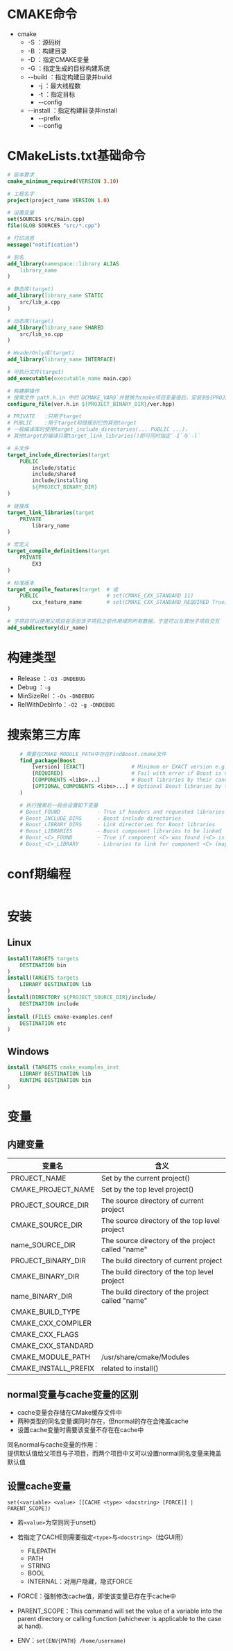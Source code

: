 # CMAKE命令
<!-- entry begin: cmake -->
* cmake
    * -S        ：源码树
    * -B        ：构建目录
    * -D        ：指定CMAKE变量
    * -G        ：指定生成的目标构建系统
    * --build   ：指定构建目录并build
        * -j    ：最大线程数
        * -t    ：指定目标
        * --config
    * --install ：指定构建目录并install
        * --prefix
        * --config
<!-- entry end -->

# CMakeLists.txt基础命令
```cmake
# 版本要求
cmake_minimum_required(VERSION 3.10)

# 工程名字
project(project_name VERSION 1.0)

# 设置变量
set(SOURCES src/main.cpp)
file(GLOB SOURCES "src/*.cpp")

# 打印消息
message("notification")

# 别名
add_library(namespace::library ALIAS
    library_name
)

# 静态库(target)
add_library(library_name STATIC
    src/lib_a.cpp
)

# 动态库(target)
add_library(library_name SHARED
    src/lib_so.cpp
)

# HeaderOnly库(target)
add_library(library_name INTERFACE)

# 可执行文件(target)
add_executable(executable_name main.cpp)

# 构建期操作
# 搜索文件 path.h.in 中的`@CMAKE_VAR@`并替换为cmake项目变量值后，安装到${PROJECT_BINARY_DIR}/ver.hpp
configure_file(ver.h.in ${PROJECT_BINARY_DIR}/ver.hpp)

# PRIVATE   :只用于target
# PUBLIC    :用于target和链接到它的其他target
# 一般编译库时使用target_include_directories(... PUBLIC ...)，
# 其他target的编译只需target_link_libraries()即可同时指定`-I`与`-l`

# 头文件
target_include_directories(target
    PUBLIC
        include/static
        include/shared
        include/installing
        ${PROJECT_BINARY_DIR}
)

# 链接库
target_link_libraries(target
    PRIVATE
        library_name
)

# 宏定义
target_compile_definitions(target
    PRIVATE
        EX3
)

# 标准版本
target_compile_features(target  # 或
    PUBLIC                      # set(CMAKE_CXX_STANDARD 11)
        cxx_feature_name        # set(CMAKE_CXX_STANDARD_REQUIRED True)
)

# 子项目可以使用父项目在添加该子项目之前作用域的所有数据，于是可以与其他子项目交互
add_subdirectory(dir_name)
```

# 构建类型
* Release       ：`-O3 -DNDEBUG`
* Debug         ：`-g`
* MinSizeRel    ：`-Os -DNDEBUG`
* RelWithDebInfo：`-O2 -g -DNDEBUG`

# 搜索第三方库
```cmake
    # 需要在CMAKE_MODULE_PATH中存在FindBoost.cmake文件
    find_package(Boost
        [version] [EXACT]               # Minimum or EXACT version e.g. 1.67.0
        [REQUIRED]                      # Fail with error if Boost is not found
        [COMPONENTS <libs>...]          # Boost libraries by their canonical name. e.g. "date_time" for "libboost_date_time"
        [OPTIONAL_COMPONENTS <libs>...] # Optional Boost libraries by their canonical name. e.g. "date_time" for "libboost_date_time"
    )

    # 执行搜索后一般会设置如下变量
    # Boost_FOUND            - True if headers and requested libraries were found
    # Boost_INCLUDE_DIRS     - Boost include directories
    # Boost_LIBRARY_DIRS     - Link directories for Boost libraries
    # Boost_LIBRARIES        - Boost component libraries to be linked
    # Boost_<C>_FOUND        - True if component <C> was found (<C> is upper-case)
    # Boost_<C>_LIBRARY      - Libraries to link for component <C> (may include target_link_libraries debug/optimized keywords)
```

# conf期编程
```cmake
```

# 安装
## Linux
```cmake
install(TARGETS targets
    DESTINATION bin
)
install(TARGETS targets
    LIBRARY DESTINATION lib
)
install(DIRECTORY ${PROJECT_SOURCE_DIR}/include/ 
    DESTINATION include
)
install (FILES cmake-examples.conf
    DESTINATION etc
)
```

## Windows
```cmake
install (TARGETS cmake_examples_inst
    LIBRARY DESTINATION lib
    RUNTIME DESTINATION bin
)
```

# 变量
## 内建变量
| 变量名               | 含义                                              |
|----------------------|---------------------------------------------------|
| PROJECT_NAME         | Set by the current project()                      |
| CMAKE_PROJECT_NAME   | Set by the top level project()                    |
| PROJECT_SOURCE_DIR   | The source directory of current project           |
| CMAKE_SOURCE_DIR     | The source directory of the top level project     |
| name_SOURCE_DIR      | The source directory of the project called "name" |
| PROJECT_BINARY_DIR   | The build directory of current project            |
| CMAKE_BINARY_DIR     | The build directory of the top level project      |
| name_BINARY_DIR      | The build directory of the project called "name"  |
| CMAKE_BUILD_TYPE     |                                                   |
| CMAKE_CXX_COMPILER   |                                                   |
| CMAKE_CXX_FLAGS      |                                                   |
| CMAKE_CXX_STANDARD   |                                                   |
| CMAKE_MODULE_PATH    | /usr/share/cmake/Modules                          |
| CMAKE_INSTALL_PREFIX | related to install()                              |

## normal变量与cache变量的区别
* cache变量会存储在CMake缓存文件中
* 两种类型的同名变量课同时存在，但normal的存在会掩盖cache
* 设置cache变量时需要该变量不存在在cache中
>

同名normal与cache变量的作用：  
提供默认值给父项目与子项目，而两个项目中又可以设置normal同名变量来掩盖默认值

## 设置cache变量
`set(<variable> <value> [[CACHE <type> <docstring> [FORCE]] | PARENT_SCOPE])`
* 若`<value>`为空则同于unset()
* 若指定了CACHE则需要指定`<type>`与`<docstring>`（给GUI用）
    * FILEPATH
    * PATH
    * STRING
    * BOOL
    * INTERNAL：对用户隐藏，隐式FORCE

* FORCE：强制修改cache值，即使该变量已存在于cache中
* PARENT_SCOPE：This command will set the value of a variable into the parent directory or calling function (whichever is applicable to the case at hand). 
* ENV：`set(ENV{PATH} /home/username)`
